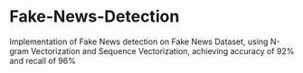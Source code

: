 # Fake-News-Detection
Implementation of Fake News detection on Fake News Dataset, using N-gram Vectorization and Sequence Vectorization, achieving accuracy of 92% and recall of 96%
